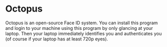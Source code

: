 # Octopus
Octopus is an open-source Face ID system. You can install this program and login to your machine using this program by only glancing at your laptop. Then your laptop immediately identifies you and authenticates you (of course if your laptop has at least 720p eyes).
